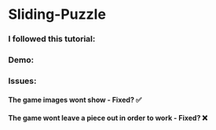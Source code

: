 # Sliding-Puzzle

### I followed this tutorial:
### Demo:

### Issues:
#### The game images wont show - Fixed? ✅
#### The game wont leave a piece out in order to work - Fixed? ❌
